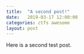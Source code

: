 ```yaml
---
title:  "A second post!"
date:   2019-03-17 12:00:00
categories: ctfs awesome
layout: post
---
```


Here is a second test post.
